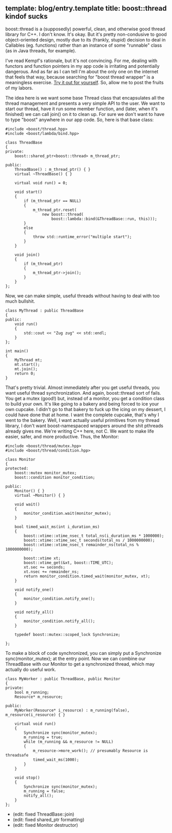 template: blog/entry.template
title: boost::thread kindof sucks
---

boost::thread is a (supposedly) powerful, clean, and otherwise good thread
library for C++. I don't know. It's okay. But it's pretty non-condusive to good
object-oriented design, mostly due to its (frankly, stupid) decision to deal in
Callables (eg. functions) rather than an instance of some "runnable" class (as
in Java threads, for example).

I've read Kempf's rationale, but it's not convincing. For me, dealing with
functors and function pointers in my app code is irritating and potentially
dangerous. And as far as I can tell I'm about the only one on the internet that
feels that way, because searching for "boost thread wrapper" is a meaningless
exercise. [Try it out for yourself][1]. So, allow me to post the fruits of my
labors.

[1]: http://google.com/search?q=boost+thread+wrapper

The idea here is we want some base Thread class that encapsulates all the thread
management and presents a very simple API to the user. We want to start our
thread, have it run some member function, and (later, when it's finished) we can
call join() on it to clean up. For sure we don't want to have to type "boost"
anywhere in our app code. So, here is that base class:

```
#include <boost/thread.hpp>
#include <boost/lambda/bind.hpp>

class ThreadBase
{
private:
    boost::shared_ptr<boost::thread> m_thread_ptr;

public:
    ThreadBase() : m_thread_ptr() { }
    virtual ~ThreadBase() { }

    virtual void run() = 0;

    void start()
    {
        if (m_thread_ptr == NULL)
        {
            m_thread_ptr.reset(
                new boost::thread(
                    boost::lambda::bind(&ThreadBase::run, this)));
        }
        else
        {
            throw std::runtime_error("multiple start");
        }
    }

    void join()
    {
        if (m_thread_ptr)
        {
            m_thread_ptr->join();
        }
    }
};
```

Now, we can make simple, useful threads without having to deal with too much
bullshit.

```
class MyThread : public ThreadBase
{
public:
    void run()
    {
        std::cout << "Zug zug" << std::endl;
    }
};

int main()
{
    MyThread mt;
    mt.start();
    mt.join();
    return 0;
}
```

That's pretty trivial. Almost immediately after you get useful threads, you want
useful thread synchronization. And again, boost::thread sort of fails. You get a
mutex (good!) but, instead of a monitor, you get a condition class to build your
own. It's like going to a bakery and being forced to ice your own cupcake. I
didn't go to that bakery to fuck up the icing on my dessert, I could have done
that at home. I want the complete cupcake, that's why I went to the bakery.
Well, I want actually useful primitives from my thread library, I don't want
boost-namespaced wrappers around the shit pthreads already gives me. We're
writing C++ here, not C. We want to make life easier, safer, and more
productive. Thus, the Monitor:

```
#include <boost/thread/mutex.hpp>
#include <boost/thread/condition.hpp>

class Monitor
{
protected:
    boost::mutex monitor_mutex;
    boost::condition monitor_condition;

public:
    Monitor() { }
    virtual ~Monitor() { }

    void wait()
    {
        monitor_condition.wait(monitor_mutex);
    }

    bool timed_wait_ms(int i_duration_ms)
    {
        boost::xtime::xtime_nsec_t total_ns(i_duration_ms * 1000000);
        boost::xtime::xtime_sec_t seconds(total_ns / 1000000000);
        boost::xtime::xtime_nsec_t remainder_ns(total_ns % 1000000000);

        boost::xtime xt;
        boost::xtime_get(&xt, boost::TIME_UTC);
        xt.sec += seconds;
        xt.nsec += remainder_ns;
        return monitor_condition.timed_wait(monitor_mutex, xt);
    }

    void notify_one()
    {
        monitor_condition.notify_one();
    }

    void notify_all()
    {
        monitor_condition.notify_all();
    }

    typedef boost::mutex::scoped_lock Synchronize;

};
```

To make a block of code synchronized, you can simply put a Synchronize
sync(monitor_mutex); at the entry point. Now we can combine our ThreadBase with
our Monitor to get a synchronized thread, which may actually do useful work.

```
class MyWorker : public ThreadBase, public Monitor
{
private:
    bool m_running;
    Resource* m_resource;

public:
    MyWorker(Resource* i_resource) : m_running(false), m_resource(i_resource) { }

    virtual void run()
    {
        Synchronize sync(monitor_mutex);
        m_running = true;
        while (m_running && m_resource != NULL)
        {
            m_resource->more_work(); // presumably Resource is threadsafe
            timed_wait_ms(1000);
        }
    }

    void stop()
    {
        Synchronize sync(monitor_mutex);
        m_running = false;
        notify_all();
    }
};
```

* (edit: fixed ThreadBase::join)
* (edit: fixed shared_ptr formatting)
* (edit: fixed Monitor destructor)
